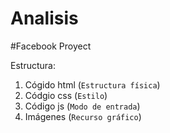 Analisis
========

#Facebook Proyect

Estructura:
1. Cógido html (`Estructura física`)
2. Códgio css (`Estilo`)
3. Código js (`Modo de entrada`)
4. Imágenes (`Recurso gráfico`)
